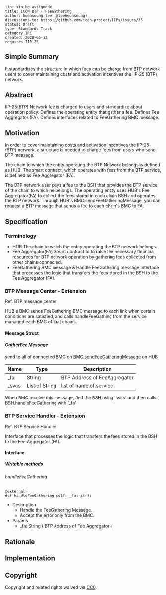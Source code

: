 ```
iip: <to be assigned>
title: ICON BTP - FeeGathering
author: heonseung lee (@leeheonseung)
discussions-to: https://github.com/icon-project/IIPs/issues/35
status: Draft
type: Standards Track
category IRC
created: 2020-05-13
requires IIP-25
```

## Simple Summary

It standardizes the structure in which fees can be charge from BTP network users to cover maintaining costs and activation incentives the IIP-25 (BTP) network.

## Abstract

IIP-25(BTP) Network fee is charged to users and standardize about operation policy.
Defines the operating entity that gather a fee.
Defines Fee Aggregator (FA).
Defines interfaces related to FeeGathering BMC message.

## Motivation

In order to cover maintaining costs and activation incentives the IIP-25 (BTP) network, a structure is needed to charge fees from users who send BTP message.

The chain to which the entity operating the BTP Network belongs is defined as HUB.
The smart contract, which operates with fees from the BTP service, is defined as Fee Aggregator (FA).

The BTP network user pays a fee to the BSH that provides the BTP service of the chain to which he belongs.
The operating entity uses HUB's Fee Aggregator(FA) to collect the fees stored in each chain BSH and operates the BTP network.
Through HUB's BMC.sendFeeGatheringMessage, you can request a BTP message that sends a fee to each chain's BMC to FA.

## Specification

### Terminology

- HUB
  The chain to which the entity operating the BTP network belongs.
- Fee Aggregator(FA)
  Smart contract to to raise the necessary financial resources for BTP network operation by gathering fees collected from other chains connected.
- FeeGathering BMC message & Handle FeeGathering message
  Interface that processes the logic that transfers the fees stored in the BSH to the Fee Aggregator (FA).

### BTP Message Center - Extension

Ref. BTP message center

HUB's BMC sends FeeGathering BMC message to each link when certain conditions are satisfied, and calls handleFeeGathing from the service managed each BMC of that chains.

#### Message Struct

##### GatherFee Message

send to all of connected BMC on [BMC.sendFeeGatheringMessage](https://github.com/icon-project/IIPs/issues/35#sendFeeGatheringMessage) on HUB

| Name  | Type           | Description                  |
| ----- | -------------- | ---------------------------- |
| _fa   | String         | BTP Address of FeeAggregator |
| _svcs | List of String | list of name of service      |

When BMC receive this message, find the BSH using 'svcs' and then calls [BSH.handleFeeGathering](https://github.com/icon-project/IIPs/issues/35#handleFeeGathering) with '_fa'

### BTP Service Handler - Extension

Ref. BTP Service Handler

Interface that processes the logic that transfers the fees stored in the BSH to the Fee Aggregator (FA).

#### Interface

##### Writable methods

###### handleFeeGathering

```
@external
def handleFeeGathering(self, _fa: str):
```

- Description
  - Handle the FeeGathering Message.
  - Accept the error only from the BMC.
- Params
  - _fa: String ( BTP Address of Fee Aggregator )

## Rationale

## Implementation

## Copyright

Copyright and related rights waived via [CC0](https://creativecommons.org/publicdomain/zero/1.0/).